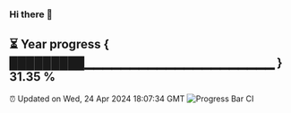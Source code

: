 ### Hi there 👋
⏳ Year progress { █████████▁▁▁▁▁▁▁▁▁▁▁▁▁▁▁▁▁▁▁▁▁ } 31.35 %
---
⏰ Updated on Wed, 24 Apr 2024 18:07:34 GMT
![Progress Bar CI](https://github.com/Moyi321/Moyi321/workflows/Progress%20Bar%20CI/badge.svg)
